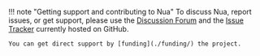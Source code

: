 !!! note "Getting support and contributing to Nua"
    To discuss Nua, report issues, or get support, please use the [Discussion Forum](https://github.com/abilian/nua/discussions) and the [Issue Tracker](https://github.com/abilian/nua/issues) currently hosted on GitHub.

    You can get direct support by [funding](./funding/) the project.
